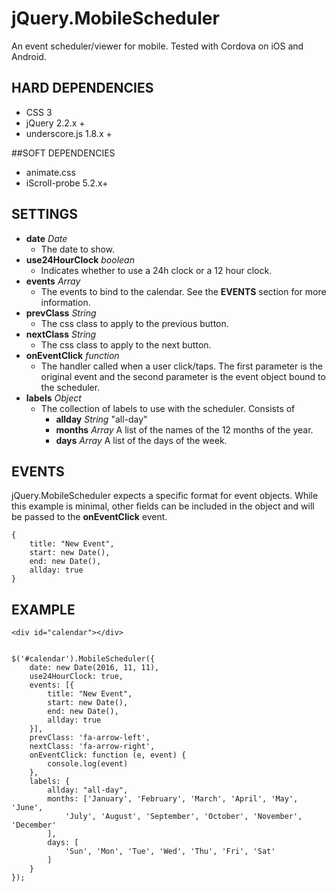 # jQuery.MobileScheduler
An event scheduler/viewer for mobile. Tested with Cordova on iOS and Android.

## HARD DEPENDENCIES
- CSS 3
- jQuery 2.2.x +
- underscore.js 1.8.x +

##SOFT DEPENDENCIES
- animate.css
- iScroll-probe 5.2.x+

## SETTINGS
- **date** *Date* 
	- The date to show.
- **use24HourClock** *boolean* 
	- Indicates whether to use a 24h clock or a 12 hour clock.
- **events** *Array* 
	- The events to bind to the calendar. See the **EVENTS** section for more information.
- **prevClass** *String*
	- The css class to apply to the previous button.
- **nextClass** *String*
	- The css class to apply to the next button.
- **onEventClick** *function*
	- The handler called when a user click/taps. The first parameter is the original event and the second parameter is the event object bound to the scheduler.
- **labels** *Object*
	- The collection of labels to use with the scheduler. Consists of
		- **allday** *String* "all-day"
		- **months** *Array* A list of the names of the 12 months of the year.
		- **days** *Array* A list of the days of the week.

## EVENTS
jQuery.MobileScheduler expects a specific format for event objects. While this example is minimal, other fields can be included in the object and will be passed to the **onEventClick** event.
    
	{
		title: "New Event",
		start: new Date(),
		end: new Date(),
		allday: true
	}

## EXAMPLE
	<div id="calendar"></div>


	$('#calendar').MobileScheduler({
	    date: new Date(2016, 11, 11),
	    use24HourClock: true,
	    events: [{
		    title: "New Event",
		    start: new Date(),
		    end: new Date(),
		    allday: true
		}],
	    prevClass: 'fa-arrow-left',
	    nextClass: 'fa-arrow-right',
	    onEventClick: function (e, event) {
	        console.log(event)
	    },
	    labels: {
	        allday: "all-day",
	        months: ['January', 'February', 'March', 'April', 'May', 'June',
	            'July', 'August', 'September', 'October', 'November', 'December'
	        ],
	        days: [
	            'Sun', 'Mon', 'Tue', 'Wed', 'Thu', 'Fri', 'Sat'
	        ]
	    }
	});